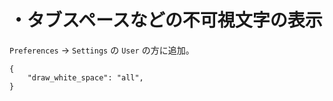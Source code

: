 # ・タブスペースなどの不可視文字の表示

`Preferences` → `Settings` の `User` の方に追加。

```
{
	"draw_white_space": "all",
}
```

